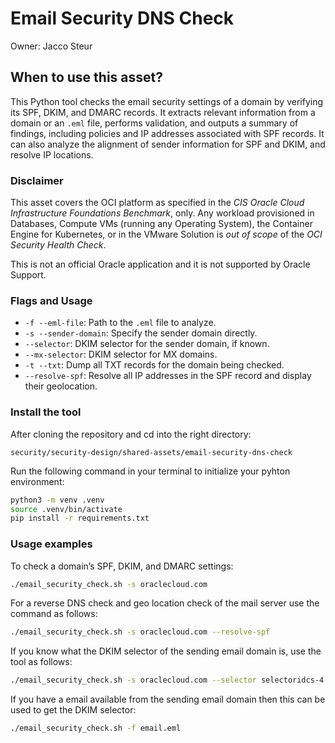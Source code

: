 # Email Security DNS Check

Owner: Jacco Steur

## When to use this asset?

This Python tool checks the email security settings of a domain by verifying its SPF, DKIM, and DMARC records. It extracts relevant information from a domain or an `.eml` file, performs validation, and outputs a summary of findings, including policies and IP addresses associated with SPF records. It can also analyze the alignment of sender information for SPF and DKIM, and resolve IP locations.

### Disclaimer

This asset covers the OCI platform as specified in the *CIS Oracle Cloud Infrastructure Foundations Benchmark*, only. Any workload provisioned in Databases, Compute VMs (running any Operating System), the Container Engine for Kubernetes, or in the VMware Solution is *out of scope* of the *OCI Security Health Check*.

This is not an official Oracle application and it is not supported
by Oracle Support.

### Flags and Usage

- `-f --eml-file`: Path to the `.eml` file to analyze.
- `-s --sender-domain`: Specify the sender domain directly.
- `--selector`: DKIM selector for the sender domain, if known.
- `--mx-selector`: DKIM selector for MX domains.
- `-t --txt`: Dump all TXT records for the domain being checked.
- `--resolve-spf`: Resolve all IP addresses in the SPF record and display their geolocation.

### Install the tool

After cloning the repository and cd into the right directory:

```
security/security-design/shared-assets/email-security-dns-check
```
Run the following command in your terminal to initialize your pyhton environment:

```bash
python3 -m venv .venv
source .venv/bin/activate
pip install -r requirements.txt
```

### Usage examples 

To check a domain’s SPF, DKIM, and DMARC settings:

```bash
./email_security_check.sh -s oraclecloud.com
```

For a reverse DNS check and geo location check of the mail server use the command as follows:

```bash
./email_security_check.sh -s oraclecloud.com --resolve-spf
```

If you know what the DKIM selector of the sending email domain is, use the tool as follows:

```bash
./email_security_check.sh -s oraclecloud.com --selector selectoridcs-4 
```

If you have a email available from the sending email domain then this can be used to get the DKIM selector:

```bash
./email_security_check.sh -f email.eml 
```
